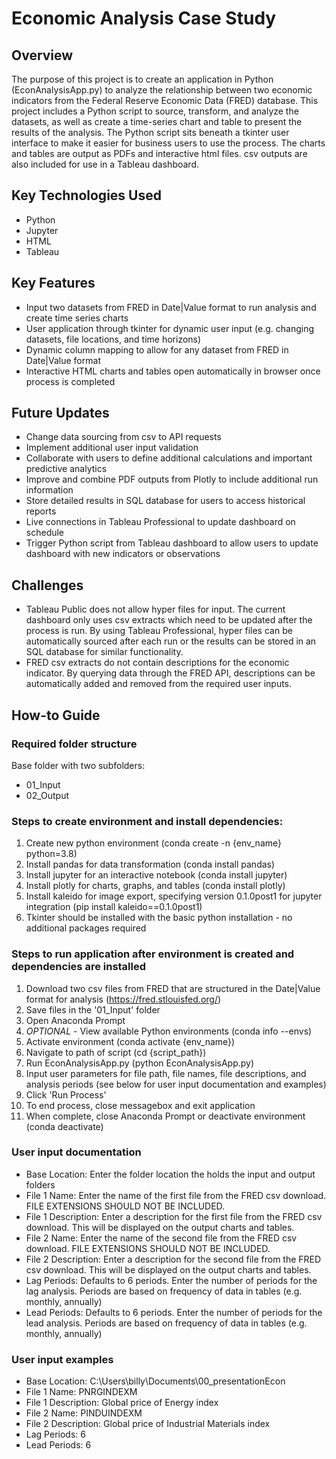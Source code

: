 # Economic Analysis Case Study
 
## Overview
The purpose of this project is to create an application in Python (EconAnalysisApp.py) to analyze the relationship between two economic indicators from the Federal Reserve Economic Data (FRED) database. This project includes a Python script to source, transform, and analyze the datasets, as well as create a time-series chart and table to present the results of the analysis. The Python script sits beneath a tkinter user interface to make it easier for business users to use the process. The charts and tables are output as PDFs and interactive html files. csv outputs are also included for use in a Tableau dashboard.

## Key Technologies Used
- Python
- Jupyter
- HTML
- Tableau

## Key Features
- Input two datasets from FRED in Date|Value format to run analysis and create time series charts
- User application through tkinter for dynamic user input (e.g. changing datasets, file locations, and time horizons)
- Dynamic column mapping to allow for any dataset from FRED in Date|Value format 
- Interactive HTML charts and tables open automatically in browser once process is completed

## Future Updates
- Change data sourcing from csv to API requests
- Implement additional user input validation
- Collaborate with users to define additional calculations and important predictive analytics
- Improve and combine PDF outputs from Plotly to include additional run information 
- Store detailed results in SQL database for users to access historical reports
- Live connections in Tableau Professional to update dashboard on schedule
- Trigger Python script from Tableau dashboard to allow users to update dashboard with new indicators or observations

## Challenges
- Tableau Public does not allow hyper files for input. The current dashboard only uses csv extracts which need to be updated after the process is run. By using Tableau Professional, hyper files can be automatically sourced after each run or the results can be stored in an SQL database for similar functionality.
- FRED csv extracts do not contain descriptions for the economic indicator. By querying data through the FRED API, descriptions can be automatically added and removed from the required user inputs.

## How-to Guide

### Required folder structure
Base folder with two subfolders:
- 01_Input
- 02_Output

### Steps to create environment and install dependencies:
1. Create new python environment (conda create -n {env_name} python=3.8)
2. Install pandas for data transformation (conda install pandas)
3. Install jupyter for an interactive notebook (conda install jupyter)
4. Install plotly for charts, graphs, and tables (conda install plotly)
5. Install kaleido for image export, specifying version 0.1.0post1 for jupyter integration (pip install kaleido==0.1.0post1)
6. Tkinter should be installed with the basic python installation - no additional packages required

### Steps to run application after environment is created and dependencies are installed
1. Download two csv files from FRED that are structured in the Date|Value format for analysis (https://fred.stlouisfed.org/)
2. Save files in the '01_Input' folder
2. Open Anaconda Prompt
2. _OPTIONAL_ - View available Python environments (conda info --envs)
3. Activate environment (conda activate {env_name})
4. Navigate to path of script (cd {script_path})
5. Run EconAnalysisApp.py (python EconAnalysisApp.py)
6. Input user parameters for file path, file names, file descriptions, and analysis periods (see below for user input documentation and examples)
7. Click 'Run Process'
8. To end process, close messagebox and exit application
9. When complete, close Anaconda Prompt or deactivate environment (conda deactivate)

### User input documentation
- Base Location: Enter the folder location the holds the input and output folders
- File 1 Name: Enter the name of the first file from the FRED csv download. FILE EXTENSIONS SHOULD NOT BE INCLUDED.
- File 1 Description: Enter a description for the first file from the FRED csv download. This will be displayed on the output charts and tables.
- File 2 Name: Enter the name of the second file from the FRED csv download. FILE EXTENSIONS SHOULD NOT BE INCLUDED.
- File 2 Description: Enter a description for the second file from the FRED csv download. This will be displayed on the output charts and tables.
- Lag Periods: Defaults to 6 periods. Enter the number of periods for the lag analysis. Periods are based on frequency of data in tables (e.g. monthly, annually)
- Lead Periods: Defaults to 6 periods. Enter the number of periods for the lead analysis. Periods are based on frequency of data in tables (e.g. monthly, annually)

### User input examples
- Base Location: C:\Users\billy\Documents\00_presentationEcon
- File 1 Name: PNRGINDEXM
- File 1 Description: Global price of Energy index
- File 2 Name: PINDUINDEXM
- File 2 Description: Global price of Industrial Materials index
- Lag Periods: 6
- Lead Periods: 6
